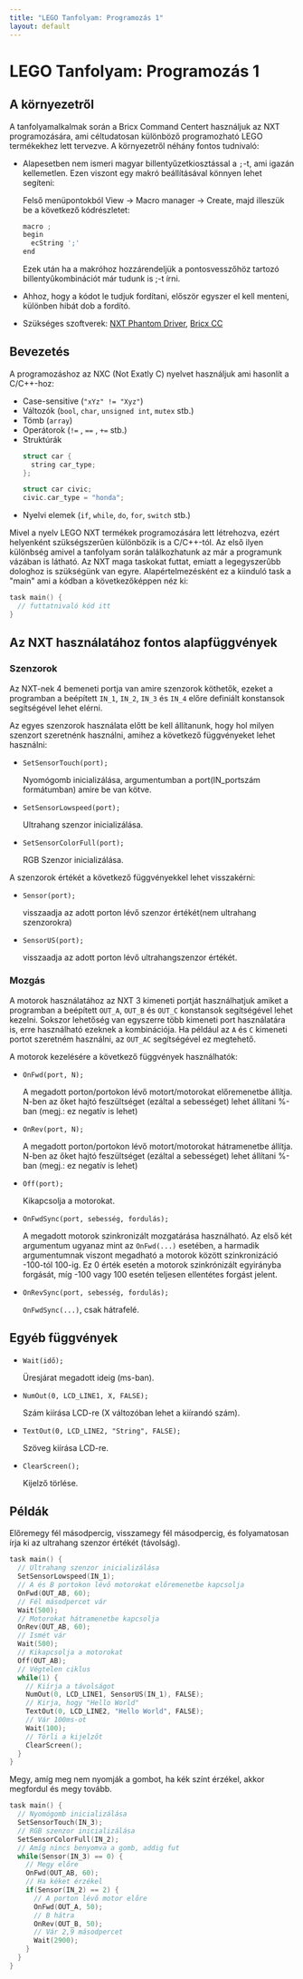```yaml
---
title: "LEGO Tanfolyam: Programozás 1"
layout: default
---
```


# LEGO Tanfolyam: Programozás 1

## A környezetről

A tanfolyamalkalmak során a Bricx Command Centert használjuk az NXT programozására, ami céltudatosan különböző programozható LEGO termékekhez lett tervezve. A környezetről néhány fontos tudnivaló:

- Alapesetben nem ismeri magyar billentyűzetkiosztással a `;`-t, ami igazán kellemetlen. Ezen viszont egy makró beállításával könnyen lehet segíteni:

  Felső menüpontokból View → Macro manager → Create, majd illeszük be a következő kódrészletet:
  ```c
  macro ;
  begin
    ecString ';'
  end
  ```
  Ezek után ha a makróhoz hozzárendeljük a pontosvesszőhöz tartozó billentyûkombinációt már tudunk is ;-t írni.
- Ahhoz, hogy a kódot le tudjuk fordítani, először egyszer el kell menteni, különben hibát dob a fordító.
- Szükséges szoftverek: [NXT Phantom Driver](https://drive.google.com/file/d/0B6woiJSRfjnbVEVnR3pvUzNudG8/view), [Bricx CC](https://sourceforge.net/projects/bricxcc/files/bricxcc/)

## Bevezetés

A programozáshoz az NXC (Not Exatly C) nyelvet használjuk ami hasonlít a C/C++-hoz:

- Case-sensitive (`"xYz" != "Xyz"`)
- Változók (`bool`, `char`, `unsigned int`, `mutex` stb.)
- Tömb (`array`)
- Operátorok (`!=` , `==` , `+=` stb.)
- Struktúrák
  ```c
  struct car {
    string car_type;
  };

  struct car civic;
  civic.car_type = "honda";
  ```
- Nyelvi elemek (`if`, `while`, `do`, `for`, `switch` stb.)

Mivel a nyelv LEGO NXT termékek programozására lett létrehozva, ezért helyenként szükségszerûen különbözik is a C/C++-tól.
Az első ilyen különbség amivel a tanfolyam során találkozhatunk az már a programunk vázában is látható. Az NXT maga taskokat futtat, emiatt a legegyszerûbb dologhoz is szükségünk van egyre. Alapértelmezésként ez a kiinduló task a "main" ami a kódban a következőképpen néz ki:

```c
task main() {
  // futtatnivaló kód itt
}
```

## Az NXT használatához fontos alapfüggvények

### Szenzorok

Az NXT-nek 4 bemeneti portja van amire szenzorok köthetők, ezeket a programban a beépített `IN_1`, `IN_2`, `IN_3` és `IN_4` előre definiált konstansok segítségével lehet elérni.

Az egyes szenzorok használata előtt be kell állítanunk, hogy hol milyen szenzort szeretnénk használni, amihez a következő függvényeket lehet használni:

- `SetSensorTouch(port);`

  Nyomógomb inicializálása, argumentumban a port(IN_portszám formátumban) amire be van kötve.
- `SetSensorLowspeed(port);`

  Ultrahang szenzor inicializálása.
- `SetSensorColorFull(port);`

  RGB Szenzor inicializálása.

A szenzorok értékét a következő függvényekkel lehet visszakérni:

- `Sensor(port);`

  visszaadja az adott porton lévő szenzor értékét(nem ultrahang szenzorokra)
- `SensorUS(port);`

  visszaadja az adott porton lévő ultrahangszenzor értékét.

### Mozgás

A motorok használatához az NXT 3 kimeneti portját használhatjuk amiket a programban a beépített `OUT_A`, `OUT_B` és `OUT_C` konstansok segítségével lehet kezelni. Sokszor lehetőség van egyszerre több kimeneti port használatára is, erre használható ezeknek a kombinációja. Ha például az `A` és `C` kimeneti portot szeretném használni, az `OUT_AC` segítségével ez megtehető.

A motorok kezelésére a következő függvények használhatók:

- `OnFwd(port, N);`

  A megadott porton/portokon lévő motort/motorokat előremenetbe állítja. N-ben az őket hajtó feszültséget (ezáltal a sebességet) lehet állítani %-ban (megj.: ez negatív is lehet)
- `OnRev(port, N);`

  A megadott porton/portokon lévő motort/motorokat hátramenetbe állítja. N-ben az őket hajtó feszültséget (ezáltal a sebességet) lehet állítani %-ban (megj.: ez negatív is lehet)
- `Off(port);`

  Kikapcsolja a motorokat.
- `OnFwdSync(port, sebesség, fordulás);`

  A megadott motorok szinkronizált mozgatárása használható. Az első két argumentum ugyanaz mint az `OnFwd(...)` esetében, a harmadik argumentumnak viszont megadható a motorok között szinkronizáció -100-tól 100-ig. Ez 0 érték esetén a motorok szinkrónizált egyirányba forgását, míg -100 vagy 100 esetén teljesen ellentétes forgást jelent.
- `OnRevSync(port, sebesség, fordulás);`

  `OnFwdSync(...)`, csak hátrafelé.

## Egyéb függvények

- `Wait(idő);`

  Üresjárat megadott ideig (ms-ban).
- `NumOut(0, LCD_LINE1, X, FALSE);`

  Szám kiírása LCD-re (X változóban lehet a kiírandó szám).
- `TextOut(0, LCD_LINE2, "String", FALSE);`

  Szöveg kiírása LCD-re.
- `ClearScreen();`

  Kijelző törlése.

## Példák

Előremegy fél másodpercig, visszamegy fél másodpercig, és folyamatosan írja ki az ultrahang szenzor értékét (távolság).

```c
task main() {
  // Ultrahang szenzor inicializálása
  SetSensorLowspeed(IN_1);
  // A és B portokon lévő motorokat előremenetbe kapcsolja
  OnFwd(OUT_AB, 60);
  // Fél másodpercet vár
  Wait(500);
  // Motorokat hátramenetbe kapcsolja
  OnRev(OUT_AB, 60);
  // Ismét vár
  Wait(500);
  // Kikapcsolja a motorokat
  Off(OUT_AB);
  // Végtelen ciklus
  while(1) {
    // Kiírja a távolságot
    NumOut(0, LCD_LINE1, SensorUS(IN_1), FALSE);
    // Kirja, hogy "Hello World"
    TextOut(0, LCD_LINE2, "Hello World", FALSE);
    // Vár 100ms-ot
    Wait(100);
    // Törli a kijelzőt
    ClearScreen();
  }
}
```

Megy, amíg meg nem nyomják a gombot, ha kék színt érzékel, akkor megfordul és megy tovább.

```c
task main() {
  // Nyomógomb inicializálása
  SetSensorTouch(IN_3);
  // RGB szenzor inicializálása
  SetSensorColorFull(IN_2);
  // Amíg nincs benyomva a gomb, addig fut
  while(Sensor(IN_3) == 0) {
    // Megy előre
    OnFwd(OUT_AB, 60);
    // Ha kéket érzékel
    if(Sensor(IN_2) == 2) {
      // A porton lévő motor előre
      OnFwd(OUT_A, 50);
      // B hátra
      OnRev(OUT_B, 50);
      // Vár 2,9 másodpercet
      Wait(2900);
    }
  }
}
```
